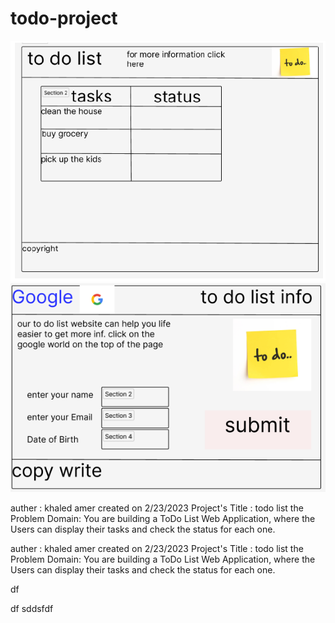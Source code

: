 # todo-project
![wireframe1](WIREFRAME1.png)
![wireframe2](WIREFRAME2.png)

auther : khaled amer
created on 2/23/2023
Project's Title : todo list
the Problem Domain:
You are building a ToDo List Web Application, where the Users can display their tasks and check the status for each one.

auther : khaled amer
created on 2/23/2023
Project's Title : todo list
the Problem Domain:
You are building a ToDo List Web Application, where the Users can display their tasks and check the status for each one.

df

df
sddsfdf
